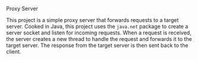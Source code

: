 Proxy Server


This project is a simple proxy server that forwards requests to a target server.
Cooked in Java, this project uses the `java.net` package to create a server socket and listen for incoming requests. When a request is received, the server creates a new thread to handle the request and forwards it to the target server. The response from the target server is then sent back to the client.
